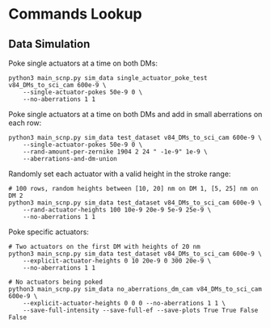 # Commands Lookup

## Data Simulation

Poke single actuators at a time on both DMs:

    python3 main_scnp.py sim_data single_actuator_poke_test v84_DMs_to_sci_cam 600e-9 \
        --single-actuator-pokes 50e-9 0 \
        --no-aberrations 1 1

Poke single actuators at a time on both DMs and add in small aberrations on each row:

    python3 main_scnp.py sim_data test_dataset v84_DMs_to_sci_cam 600e-9 \
        --single-actuator-pokes 50e-9 0 \
        --rand-amount-per-zernike 1904 2 24 " -1e-9" 1e-9 \
        --aberrations-and-dm-union

Randomly set each actuator with a valid height in the stroke range:

    # 100 rows, random heights between [10, 20] nm on DM 1, [5, 25] nm on DM 2
    python3 main_scnp.py sim_data test_dataset v84_DMs_to_sci_cam 600e-9 \
        --rand-actuator-heights 100 10e-9 20e-9 5e-9 25e-9 \
        --no-aberrations 1 1

Poke specific actuators:

    # Two actuators on the first DM with heights of 20 nm
    python3 main_scnp.py sim_data test_dataset v84_DMs_to_sci_cam 600e-9 \
        --explicit-actuator-heights 0 10 20e-9 0 300 20e-9 \
        --no-aberrations 1 1

    # No actuators being poked
    python3 main_scnp.py sim_data no_aberrations_dm_cam v84_DMs_to_sci_cam 600e-9 \
        --explicit-actuator-heights 0 0 0 --no-aberrations 1 1 \
        --save-full-intensity --save-full-ef --save-plots True True False False
